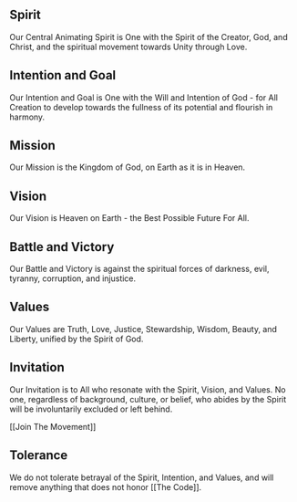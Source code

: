 ## Spirit 

Our Central Animating Spirit is One with the Spirit of the Creator, God, and Christ, and the spiritual movement towards Unity through Love. 

## Intention and Goal 

Our Intention and Goal is One with the Will and Intention of God - for All Creation to develop towards the fullness of its potential and flourish in harmony. 

## Mission

Our Mission is the Kingdom of God, on Earth as it is in Heaven.    

## Vision  

Our Vision is Heaven on Earth - the Best Possible Future For All.  

## Battle and Victory   

Our Battle and Victory is against the spiritual forces of darkness, evil, tyranny, corruption, and injustice.  

## Values  

Our Values are Truth, Love, Justice, Stewardship, Wisdom, Beauty, and Liberty, unified by the Spirit of God.  

## Invitation

Our Invitation is to All who resonate with the Spirit, Vision, and Values. No one, regardless of background, culture, or belief, who abides by the Spirit will be involuntarily excluded or left behind. 

[[Join The Movement]]  

## Tolerance  

We do not tolerate betrayal of the Spirit, Intention, and Values, and will remove anything that does not honor [[The Code]]. 